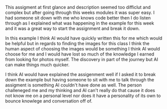 
This assigment at first glance and description seemed too difficlut and complex but after going through this weeks modules it was super easy. I had someone sit down with me who knows code better then I do listen through as I explained what was happening in the example for this week and it was a great way to start the assignment and break it down.

In this example I think AI would have quickly written this for me which would be helpful but in regards to finding the images for this class I think the human aspect of choosing the images would be something I think AI would choose for me and I would have lost so much of the knowledge I earned from looking for photos myself. The discovery in 
part of the journey but AI can make things much quicker. 

I think AI would have explained the assigenment well if I asked it to break down the example but having someone to sit with me to talk through the assigment is something AI couldn't have done as well. The person challeneged me and my thinking and AI can't really do that cause it does not know me on a personal level nor does it have a personality of its own to bounce knowlege and conversation off of.